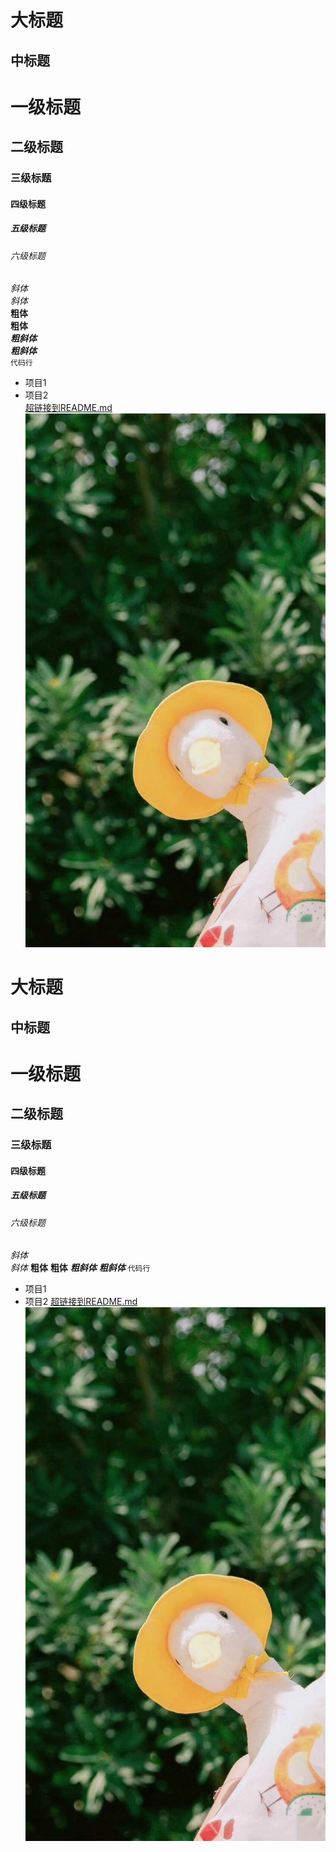 
大标题
===
中标题
---
# 一级标题
## 二级标题
### 三级标题
#### 四级标题
##### 五级标题
###### 六级标题
*斜体*  
_斜体_  
**粗体**  
__粗体__  
***粗斜体***  
___粗斜体___  
`代码行`  
* 项目1  
* 项目2    
[超链接到README.md](README.md)  
![超链接到图片](1.png)

大标题
===
中标题
---
# 一级标题
## 二级标题
### 三级标题
#### 四级标题
##### 五级标题
###### 六级标题
*斜体*  
_斜体_
**粗体**
__粗体__
***粗斜体***
___粗斜体___
`代码行`
* 项目1
* 项目2
[超链接到README.md](README.md)
![超链接到图片](1.png)
